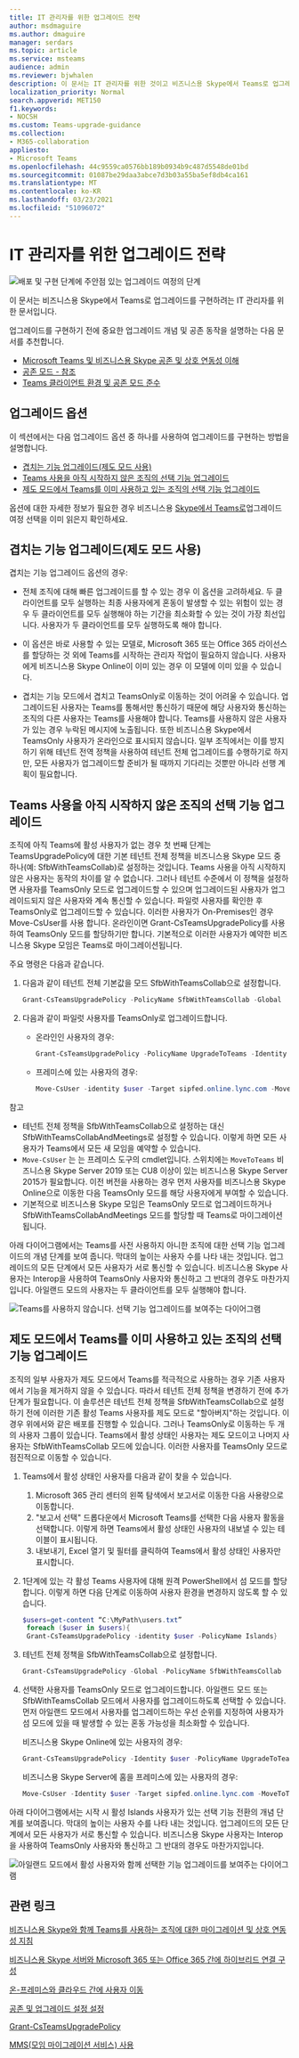 ```yaml
---
title: IT 관리자를 위한 업그레이드 전략
author: msdmaguire
ms.author: dmaguire
manager: serdars
ms.topic: article
ms.service: msteams
audience: admin
ms.reviewer: bjwhalen
description: 이 문서는 IT 관리자를 위한 것이고 비즈니스용 Skype에서 Teams로 업그레이드를 구현하기 위한 전략을 설명합니다.
localization_priority: Normal
search.appverid: MET150
f1.keywords:
- NOCSH
ms.custom: Teams-upgrade-guidance
ms.collection:
- M365-collaboration
appliesto:
- Microsoft Teams
ms.openlocfilehash: 44c9559ca0576bb189b0934b9c487d5548de01bd
ms.sourcegitcommit: 01087be29daa3abce7d3b03a55ba5ef8db4ca161
ms.translationtype: MT
ms.contentlocale: ko-KR
ms.lasthandoff: 03/23/2021
ms.locfileid: "51096072"
---
```

# <a name="upgrade-strategies-for-it-administrators"></a>IT 관리자를 위한 업그레이드 전략

![배포 및 구현 단계에 주안점 있는 업그레이드 여정의 단계](media/upgrade-banner-deployment.png "배포 및 구현 단계에 주안점 있는 업그레이드 여정의 단계")

이 문서는 비즈니스용 Skype에서 Teams로 업그레이드를 구현하려는 IT 관리자를 위한 문서입니다.

업그레이드를 구현하기 전에 중요한 업그레이드 개념 및 공존 동작을 설명하는 다음 문서를 추천합니다.

- [Microsoft Teams 및 비즈니스용 Skype 공존 및 상호 연동성 이해](teams-and-skypeforbusiness-coexistence-and-interoperability.md)
- [공존 모드 - 참조](migration-interop-guidance-for-teams-with-skype.md)
- [Teams 클라이언트 환경 및 공존 모드 준수](teams-client-experience-and-conformance-to-coexistence-modes.md)

## <a name="upgrade-options"></a>업그레이드 옵션

이 섹션에서는 다음 업그레이드 옵션 중 하나를 사용하여 업그레이드를 구현하는 방법을 설명합니다.

- [겹치는 기능 업그레이드(제도 모드 사용)](#overlapping-capabilities-upgrade-using-islands-mode)
- [Teams 사용을 아직 시작하지 않은 조직의 선택 기능 업그레이드](#a-select-capabilities-upgrade-for-an-organization-that-has-not-yet-started-using-teams)
- [제도 모드에서 Teams를 이미 사용하고 있는 조직의 선택 기능 업그레이드](#a-select-capabilities-upgrade-for-an-organization-that-is-already-using-teams-in-islands-mode)

옵션에 대한 자세한 정보가 필요한 경우 비즈니스용 [Skype에서 Teams로](upgrade-and-coexistence-of-skypeforbusiness-and-teams.md)업그레이드 여정 선택을 이미 읽은지 확인하세요.

## <a name="overlapping-capabilities-upgrade-using-islands-mode"></a>겹치는 기능 업그레이드(제도 모드 사용)

겹치는 기능 업그레이드 옵션의 경우:

- 전체 조직에 대해 빠른 업그레이드를 할 수 있는 경우 이 옵션을 고려하세요.  두 클라이언트를 모두 실행하는 최종 사용자에게 혼동이 발생할 수 있는 위험이 있는 경우 두 클라이언트를 모두 실행해야 하는 기간을 최소화할 수 있는 것이 가장 최선입니다. 사용자가 두 클라이언트를 모두 실행하도록 해야 합니다.

- 이 옵션은 바로 사용할 수 있는 모델로, Microsoft 365 또는 Office 365 라이선스를 할당하는 것 외에 Teams를 시작하는 관리자 작업이 필요하지 않습니다. 사용자에게 비즈니스용 Skype Online이 이미 있는 경우 이 모델에 이미 있을 수 있습니다.

- 겹치는 기능 모드에서 겹치고 TeamsOnly로 이동하는 것이 어려울 수 있습니다. 업그레이드된 사용자는 Teams를 통해서만 통신하기 때문에 해당 사용자와 통신하는 조직의 다른 사용자는 Teams를 사용해야 합니다.  Teams를 사용하지 않은 사용자가 있는 경우 누락된 메시지에 노출됩니다. 또한 비즈니스용 Skype에서 TeamsOnly 사용자가 온라인으로 표시되지 않습니다. 일부 조직에서는 이를 방지하기 위해 테넌트 전역 정책을 사용하여 테넌트 전체 업그레이드를 수행하기로 하지만, 모든 사용자가 업그레이드할 준비가 될 때까지 기다리는 것뿐만 아니라 선행 계획이 필요합니다.


## <a name="a-select-capabilities-upgrade-for-an-organization-that-has-not-yet-started-using-teams"></a>Teams 사용을 아직 시작하지 않은 조직의 선택 기능 업그레이드

조직에 아직 Teams에 활성 사용자가 없는 경우 첫 번째 단계는 TeamsUpgradePolicy에 대한 기본 테넌트 전체 정책을 비즈니스용 Skype 모드 중 하나(예: SfbWithTeamsCollab)로 설정하는 것입니다.  Teams 사용을 아직 시작하지 않은 사용자는 동작의 차이를 알 수 없습니다. 그러나 테넌트 수준에서 이 정책을 설정하면 사용자를 TeamsOnly 모드로 업그레이드할 수 있으며 업그레이드된 사용자가 업그레이드되지 않은 사용자와 계속 통신할 수 있습니다.  파일럿 사용자를 확인한 후 TeamsOnly로 업그레이드할 수 있습니다.  이러한 사용자가 On-Premises인 경우 Move-CsUser를 사용 합니다. 온라인이면 Grant-CsTeamsUpgradePolicy를 사용하여 TeamsOnly 모드를 할당하기만 합니다. 기본적으로 이러한 사용자가 예약한 비즈니스용 Skype 모임은 Teams로 마이그레이션됩니다.

주요 명령은 다음과 같습니다.

1. 다음과 같이 테넌트 전체 기본값을 모드 SfbWithTeamsCollab으로 설정합니다.

   ```PowerShell
   Grant-CsTeamsUpgradePolicy -PolicyName SfbWithTeamsCollab -Global
   ```

2. 다음과 같이 파일럿 사용자를 TeamsOnly로 업그레이드합니다.

   - 온라인인 사용자의 경우:

     ```PowerShell
     Grant-CsTeamsUpgradePolicy -PolicyName UpgradeToTeams -Identity $username 
     ```

   - 프레미스에 있는 사용자의 경우:

     ```PowerShell
     Move-CsUser -identity $user -Target sipfed.online.lync.com -MoveToTeams -credential $cred 
     ```

참고
 
- 테넌트 전체 정책을 SfbWithTeamsCollab으로 설정하는 대신 SfbWithTeamsCollabAndMeetings로 설정할 수 있습니다. 이렇게 하면 모든 사용자가 Teams에서 모든 새 모임을 예약할 수 있습니다.
- `Move-CsUser` 는 는 프레미스 도구의 cmdlet입니다. 스위치에는 `MoveToTeams` 비즈니스용 Skype Server 2019 또는 CU8 이상이 있는 비즈니스용 Skype Server 2015가 필요합니다. 이전 버전을 사용하는 경우 먼저 사용자를 비즈니스용 Skype Online으로 이동한 다음 TeamsOnly 모드를 해당 사용자에게 부여할 수 있습니다.
- 기본적으로 비즈니스용 Skype 모임은 TeamsOnly 모드로 업그레이드하거나 SfbWithTeamsCollabAndMeetings 모드를 할당할 때 Teams로 마이그레이션됩니다.  

아래 다이어그램에서는 Teams를 사전 사용하지 아니한 조직에 대한 선택 기능 업그레이드의 개념 단계를 보여 줍니다. 막대의 높이는 사용자 수를 나타 내는 것입니다. 업그레이드의 모든 단계에서 모든 사용자가 서로 통신할 수 있습니다.  비즈니스용 Skype 사용자는 Interop을 사용하여 TeamsOnly 사용자와 통신하고 그 반대의 경우도 마찬가지입니다. 아일랜드 모드의 사용자는 두 클라이언트를 모두 실행해야 합니다.

![Teams를 사용하지 않습니다. 선택 기능 업그레이드를 보여주는 다이어그램](media/teams-upgrade-1.png)


## <a name="a-select-capabilities-upgrade-for-an-organization-that-is-already-using-teams-in-islands-mode"></a>제도 모드에서 Teams를 이미 사용하고 있는 조직의 선택 기능 업그레이드

조직의 일부 사용자가 제도 모드에서 Teams를 적극적으로 사용하는 경우 기존 사용자에서 기능을 제거하지 않을 수 있습니다. 따라서 테넌트 전체 정책을 변경하기 전에 추가 단계가 필요합니다. 이 솔루션은 테넌트 전체 정책을 SfbWithTeamsCollab으로 설정하기 전에 이러한 기존 활성 Teams 사용자를 제도 모드로 "할아버지"하는 것입니다.  이 경우 위에서와 같은 배포를 진행할 수 있습니다. 그러나 TeamsOnly로 이동하는 두 개의 사용자 그룹이 있습니다. Teams에서 활성 상태인 사용자는 제도 모드이고 나머지 사용자는 SfbWithTeamsCollab 모드에 있습니다. 이러한 사용자를 TeamsOnly 모드로 점진적으로 이동할 수 있습니다.

1. Teams에서 활성 상태인 사용자를 다음과 같이 찾을 수 있습니다.

   1. Microsoft 365 관리 센터의 왼쪽 탐색에서 보고서로 이동한 다음 사용량으로 이동합니다. 
   2. "보고서 선택" 드롭다운에서 Microsoft Teams를 선택한 다음 사용자 활동을 선택합니다. 이렇게 하면 Teams에서 활성 상태인 사용자의 내보낼 수 있는 테이블이 표시됩니다. 
   3. 내보내기, Excel 열기 및 필터를 클릭하여 Teams에서 활성 상태인 사용자만 표시합니다.

2. 1단계에 있는 각 활성 Teams 사용자에 대해 원격 PowerShell에서 섬 모드를 할당합니다. 이렇게 하면 다음 단계로 이동하여 사용자 환경을 변경하지 않도록 할 수 있습니다.  

   ```PowerShell
   $users=get-content “C:\MyPath\users.txt” 
    foreach ($user in $users){ 
    Grant-CsTeamsUpgradePolicy -identity $user -PolicyName Islands} 
   ```

3. 테넌트 전체 정책을 SfbWithTeamsCollab으로 설정합니다.

   ```PowerShell
   Grant-CsTeamsUpgradePolicy -Global -PolicyName SfbWithTeamsCollab 
   ```

4. 선택한 사용자를 TeamsOnly 모드로 업그레이드합니다. 아일랜드 모드 또는 SfbWithTeamsCollab 모드에서 사용자를 업그레이드하도록 선택할 수 있습니다. 먼저 아일랜드 모드에서 사용자를 업그레이드하는 우선 순위를 지정하여 사용자가 섬 모드에 있을 때 발생할 수 있는 혼동 가능성을 최소화할 수 있습니다.   

   비즈니스용 Skype Online에 있는 사용자의 경우:  

   ```PowerShell
   Grant-CsTeamsUpgradePolicy -Identity $user -PolicyName UpgradeToTeams 
   ```

   비즈니스용 Skype Server에 홈을 프레미스에 있는 사용자의 경우:  

   ```PowerShell
   Move-CsUser -Identity $user -Target sipfed.online.lync.com -MoveToTeams -credential $cred 
   ```

아래 다이어그램에서는 시작 시 활성 Islands 사용자가 있는 선택 기능 전환의 개념 단계를 보여줍니다. 막대의 높이는 사용자 수를 나타 내는 것입니다. 업그레이드의 모든 단계에서 모든 사용자가 서로 통신할 수 있습니다.  비즈니스용 Skype 사용자는 Interop을 사용하여 TeamsOnly 사용자와 통신하고 그 반대의 경우도 마찬가지입니다. 


![아일랜드 모드에서 활성 사용자와 함께 선택한 기능 업그레이드를 보여주는 다이어그램](media/teams-upgrade-2.png)

   



## <a name="related-links"></a>관련 링크

[비즈니스용 Skype와 함께 Teams를 사용하는 조직에 대한 마이그레이션 및 상호 연동성 지침](migration-interop-guidance-for-teams-with-skype.md) 

[비즈니스용 Skype 서버와 Microsoft 365 또는 Office 365 간에 하이브리드 연결 구성](/SkypeForBusiness/hybrid/configure-hybrid-connectivity)

[온-프레미스와 클라우드 간에 사용자 이동](/SkypeForBusiness/hybrid/move-users-between-on-premises-and-cloud)

[공존 및 업그레이드 설정 설정](setting-your-coexistence-and-upgrade-settings.md)

[Grant-CsTeamsUpgradePolicy](/powershell/module/skype/grant-csteamsupgradepolicy?view=skype-ps)

[MMS(모임 마이그레이션 서비스) 사용](/skypeforbusiness/audio-conferencing-in-office-365/setting-up-the-meeting-migration-service-mms)